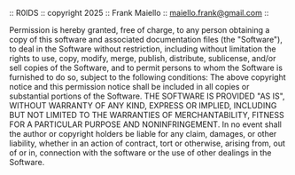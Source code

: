 
:: R0IDS :: copyright 2025 :: Frank Maiello :: maiello.frank@gmail.com ::

Permission is hereby granted, free of charge, to any person obtaining a copy of this software and associated documentation files (the "Software"), to deal in the Software without restriction, including without limitation the rights to use, copy, modify, merge, publish, distribute, sublicense, and/or sell copies of the Software, and to permit persons to whom the Software is furnished to do so, subject to the following conditions:
The above copyright notice and this permission notice shall be included in all copies or substantial portions of the Software.
THE SOFTWARE IS PROVIDED "AS IS", WITHOUT WARRANTY OF ANY KIND, EXPRESS OR IMPLIED, INCLUDING BUT NOT LIMITED TO THE WARRANTIES OF MERCHANTABILITY, FITNESS FOR A PARTICULAR PURPOSE AND NONINFRINGEMENT. In no event shall the author or copyright holders be liable for any claim, damages, or other liability, whether in an action of contract, tort or otherwise, arising from, out of or in, connection with the software or the use of other dealings in the Software.
